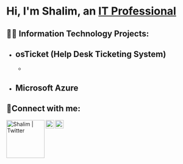 <h1>Hi, I'm Shalim, an <a href="https://www.linkedin.com/in/shalim-razzak">IT Professional</a> </h1>

<h2>👨‍💻 Information Technology Projects:</h2>

- <b>osTicket (Help Desk Ticketing System)</b>
  -
  -
- <b>Microsoft Azure</b>
  -

<h2>🤳Connect with me:</h2>

[<img align="left" alt="Shalim | Twitter" width="100px" src="https://i.imgur.com/IqICeqR.png" />][youtube]
[<img align="left" alt="Shalim | LinkedIn" width="22px" src="https://cdn.jsdelivr.net/npm/simple-icons@v3/icons/linkedin.svg" />][linkedin]
[<img align="left" alt="Shalim | Instagram" width="22px" src="https://cdn.jsdelivr.net/npm/simple-icons@v3/icons/instagram.svg" />][instagram]

[youtube]: https://www.youtube.com/@todotechpr7918
[instagram]: https://www.instagram.com/shalimrazzak1
[linkedin]: https://www.linkedin.com/in/shalim-razzak
